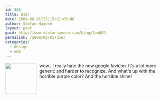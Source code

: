 ```yaml
---
id: 886
title: DIE!
date: 2008-06-01T23:15:21+00:00
author: Stefan Hayden
layout: post
guid: http://www.stefanhayden.com/blog/?p=886
permalink: /2008/06/01/die/
categories:
  - design
  - web
---
```

<img class="alignnone size-medium wp-image-887" style="float:left; margin:0px 10px 10px 0px;" title="new_google_favicon" src="http://www.stefanhayden.com/blog/wp-content/uploads/2008/06/new_google_favicon.ico" alt="" width="100" /> wow.. I really hate the new google favicon. It's a lot more generic and harder to recognize. And what's up with the horrible purple color? And the horrible shine!<div style="clear:both" ></div>